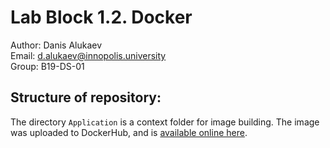 # Lab Block 1.2. Docker
Author: Danis Alukaev \
Email: d.alukaev@innopolis.university \
Group: B19-DS-01 

## Structure of repository:
The directory `Application` is a context folder for image building. The image was uploaded to DockerHub, and is [available online here](https://hub.docker.com/repository/docker/aldanis/big-data-lab2).

